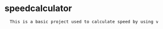 # speedcalculator
<pre>
  This is a basic project used to calculate speed by using values of time and distance received using html form.
  
 
</pre>
